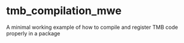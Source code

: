 # tmb_compilation_mwe
A minimal working example of how to compile and register TMB code properly in a package
